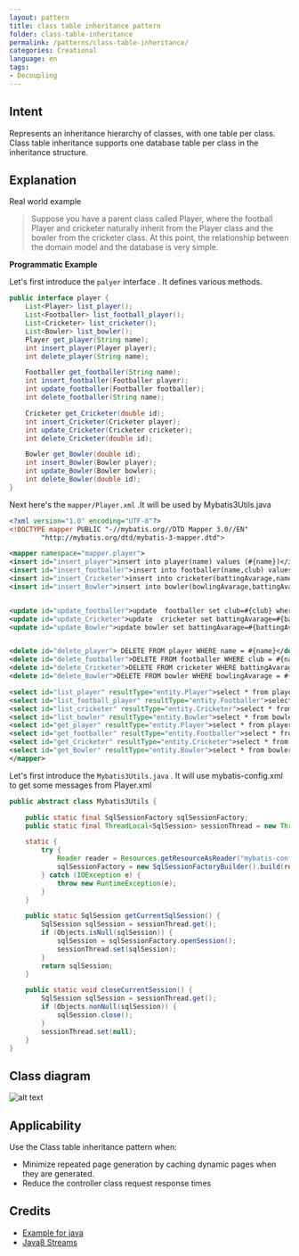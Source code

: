 ```yaml
---
layout: pattern
title: class table inheritance pattern
folder: class-table-inheritance
permalink: /patterns/class-table-inheritance/
categories: Creational
language: en
tags:
- Decoupling
---
```


## Intent

Represents an inheritance hierarchy of classes, with one table per class.
Class table inheritance supports one database table per class in the inheritance structure.

## Explanation

Real world example

> Suppose you have a parent class called Player, where the football Player and cricketer naturally inherit from 
> the Player class and the bowler from the cricketer class. At this point, the relationship between the 
> domain model and the database is very simple.


**Programmatic Example**

Let's first introduce the `palyer` interface . It defines various methods.

```java
public interface player {
    List<Player> list_player();
    List<Footballer> list_football_player();
    List<Cricketer> list_cricketer();
    List<Bowler> list_bowler();
    Player get_player(String name);
    int insert_player(Player player);
    int delete_player(String name);

    Footballer get_footballer(String name);
    int insert_footballer(Footballer player);
    int update_footballer(Footballer footballer);
    int delete_footballer(String name);

    Cricketer get_Cricketer(double id);
    int insert_Cricketer(Cricketer player);
    int update_Cricketer(Cricketer cricketer);
    int delete_Cricketer(double id);

    Bowler get_Bowler(double id);
    int insert_Bowler(Bowler player);
    int update_Bowler(Bowler bowler);
    int delete_Bowler(double id);
}

```

Next here's the `mapper/Player.xml` .It will be used by Mybatis3Utils.java

```xml
<?xml version="1.0" encoding="UTF-8"?>
<!DOCTYPE mapper PUBLIC "-//mybatis.org//DTD Mapper 3.0//EN"
        "http://mybatis.org/dtd/mybatis-3-mapper.dtd">

<mapper namespace="mapper.player">
<insert id="insert_player">insert into player(name) values (#{name})</insert>
<insert id="insert_footballer">insert into footballer(name,club) values (#{name},#{club})</insert>
<insert id="insert_Cricketer">insert into cricketer(battingAvarage,name) values (#{battingAvarage},#{name})</insert>
<insert id="insert_Bowler">insert into bowler(bowlingAvarage,battingAvarage,name) values (#{bowlingAvarage},#{battingAvarage},#{name})</insert>


<update id="update_footballer">update  footballer set club=#{club} where name =#{name}</update>
<update id="update_Cricketer">update  cricketer set battingAvarage=#{battingAvarage} where name =#{name}</update>
<update id="update_Bowler">update bowler set battingAvarage=#{battingAvarage}, bowlingAvarage=#{bowlingAvarage} where name =#{name}</update>


<delete id="delete_player"> DELETE FROM player WHERE name = #{name}</delete>
<delete id="delete_footballer">DELETE FROM footballer WHERE club = #{name}</delete>
<delete id="delete_Cricketer">DELETE FROM cricketer WHERE battingAvarage = #{id}</delete>
<delete id="delete_Bowler">DELETE FROM bowler WHERE bowlingAvarage = #{id}</delete>

<select id="list_player" resultType="entity.Player">select * from player</select>
<select id="list_football_player" resultType="entity.Footballer">select * from footballer</select>
<select id="list_cricketer" resultType="entity.Cricketer">select * from cricketer</select>
<select id="list_bowler" resultType="entity.Bowler">select * from bowler</select>
<select id="get_player" resultType="entity.Player">select * from player where name=#{name}</select>
<select id="get_footballer" resultType="entity.Footballer">select * from footballer where name=#{name}</select>
<select id="get_Cricketer" resultType="entity.Cricketer">select * from cricketer where battingAvarage=#{id}</select>
<select id="get_Bowler" resultType="entity.Bowler">select * from bowler where bowlingAvarage=#{id}</select>
</mapper>
```


Let's first introduce the `Mybatis3Utils.java`  . It will use mybatis-config.xml to get some messages from Player.xml

```java
public abstract class Mybatis3Utils {

    public static final SqlSessionFactory sqlSessionFactory;
    public static final ThreadLocal<SqlSession> sessionThread = new ThreadLocal<>();

    static {
        try {
            Reader reader = Resources.getResourceAsReader("mybatis-config.xml");
            sqlSessionFactory = new SqlSessionFactoryBuilder().build(reader);
        } catch (IOException e) {
            throw new RuntimeException(e);
        }
    }

    public static SqlSession getCurrentSqlSession() {
        SqlSession sqlSession = sessionThread.get();
        if (Objects.isNull(sqlSession)) {
            sqlSession = sqlSessionFactory.openSession();
            sessionThread.set(sqlSession);
        }
        return sqlSession;
    }

    public static void closeCurrentSession() {
        SqlSession sqlSession = sessionThread.get();
        if (Objects.nonNull(sqlSession)) {
            sqlSession.close();
        }
        sessionThread.set(null);
    }
}

```

## Class diagram

![alt text](https://github.com/KingOfXi/java-design-patterns/blob/master/class-table-inheritance/etc/test.png "class table inheritance pattern")

## Applicability

Use the Class table inheritance pattern when:

* Minimize repeated page generation by caching dynamic pages when they are generated.
* Reduce the controller class request response times

## Credits

* [Example for java](https://www.martinfowler.com/eaaCatalog/classTableInheritance.html)
* [Java8 Streams](https://docs.oracle.com/javase/8/docs/api/java/util/stream/package-summary.html)
